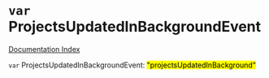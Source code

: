 # `var` ProjectsUpdatedInBackgroundEvent

[Documentation Index](../README.md)

`var` ProjectsUpdatedInBackgroundEvent: <mark>"projectsUpdatedInBackground"</mark>

